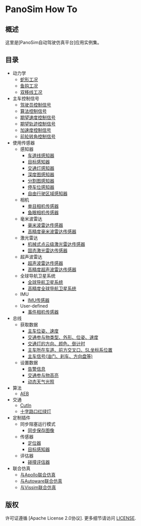# PanoSim How To

## 概述
这里是[PanoSim自动驾驶仿真平台]应用实例集。

## 目录
- 动力学
  - [蛇形工况](#todo)
  - [鱼钩工况](#todo)
  - [双移线工况](#todo)
- 主车控制信号
  - [驾驶员控制信号](https://github.com/liyanlee/PanoSim_How_To/tree/main/EgoControl/driver_signal)
  - [算法控制信号](https://github.com/liyanlee/PanoSim_How_To/tree/main/EgoControl/algorithm)
  - [期望速度控制信号](https://github.com/liyanlee/PanoSim_How_To/tree/main/EgoControl/expect_speed)
  - [期望轨迹控制信号](https://github.com/liyanlee/PanoSim_How_To/tree/main/EgoControl/expect_trajectory)
  - [加速度控制信号](https://github.com/liyanlee/PanoSim_How_To/tree/main/EgoControl/acceleration)
  - [前轮转角控制信号](https://github.com/liyanlee/PanoSim_How_To/tree/main/EgoControl/front_wheel_angle)
- 使用传感器
  - 感知器
    - [车道线感知器](https://github.com/liyanlee/PanoSim_How_To/tree/main/Sensor/Perception/LaneInfoPerception)
    - [目标感知器](https://github.com/liyanlee/PanoSim_How_To/tree/main/Sensor/Perception/ObjectPerception)
    - [交通灯感知器](https://github.com/liyanlee/PanoSim_How_To/tree/main/Sensor/Perception/TrafficLightPerception)
    - [深度图感知器](https://github.com/liyanlee/PanoSim_How_To/tree/main/Sensor/Perception/DepthmapPerception)
    - [分割图感知器](https://github.com/liyanlee/PanoSim_How_To/tree/main/Sensor/Perception/SegmentationPerception)
    - [停车位感知器](https://github.com/liyanlee/PanoSim_How_To/tree/main/Sensor/Perception/ParkingLotsPerception)
    - [自由行驶区域感知器](https://github.com/liyanlee/PanoSim_How_To/tree/main/Sensor/Perception/FreeSpacePerception)
  - 相机
    - [单目相机传感器](https://github.com/liyanlee/PanoSim_How_To/tree/main/Sensor/Camera/MonoCamera)
    - [鱼眼相机传感器](https://github.com/liyanlee/PanoSim_How_To/tree/main/Sensor/Camera/FisheyeCamera)
  - 毫米波雷达
    - [毫米波雷达传感器](https://github.com/liyanlee/PanoSim_How_To/tree/main/Sensor/Radar/Radar)
    - [高精度毫米波雷达传感器](https://github.com/liyanlee/PanoSim_How_To/tree/main/Sensor/Radar/RadarHIFI)
  - 激光雷达
    - [机械式点云级激光雷达传感器](https://github.com/liyanlee/PanoSim_How_To/tree/main/Sensor/Lidar/SurroundLidarPointCloud)
    - [固态激光雷达传感器](https://github.com/liyanlee/PanoSim_How_To/tree/main/Sensor/Lidar/SolidStateLidarPointCloud)
  - 超声波雷达
    - [超声波雷达传感器](https://github.com/liyanlee/PanoSim_How_To/tree/main/Sensor/Ultrasonic/Ultrasonic)
    - [高精度超声波雷达传感器](https://github.com/liyanlee/PanoSim_How_To/tree/main/Sensor/Ultrasonic/UltrasonicHIFI)
  - 全球导航卫星系统
    - [全球导航卫星系统](https://github.com/liyanlee/PanoSim_How_To/tree/main/Sensor/GNSS/GNSS)
    - [高精度全球导航卫星系统](https://github.com/liyanlee/PanoSim_How_To/tree/main/Sensor/GNSS/GNSSHIFI)
  - IMU
    - [IMU传感器](https://github.com/liyanlee/PanoSim_How_To/tree/main/Sensor/IMU)
  - User-defined
    - [事件相机传感器](https://github.com/liyanlee/PanoSim_How_To/tree/main/Sensor/User-defined/EventCamera)
- 总线
  - 获取数据
    - [主车位姿、速度](https://github.com/liyanlee/PanoSim_How_To/tree/main/Bus/ego)
    - [交通参与物类型、外形、位姿、速度](https://github.com/liyanlee/PanoSim_How_To/tree/main/Bus/traffic)
    - [交通灯的方向、颜色、倒计时](https://github.com/liyanlee/PanoSim_How_To/tree/main/Bus/traffic_light)
    - [主车所在车道、前方交叉口、SL坐标系位置](https://github.com/liyanlee/PanoSim_How_To/tree/main/Bus/ego_traffic)
    - [主车信号(油门、刹车、方向盘等)](https://github.com/liyanlee/PanoSim_How_To/tree/main/Bus/ego_driver)
  - 设置数据
    - [告警信息](https://github.com/liyanlee/PanoSim_How_To/tree/main/Bus/warning)
    - [交通参与物高亮](https://github.com/liyanlee/PanoSim_How_To/tree/main/Bus/traffic_object_highlight)
    - [动态天气光照](https://github.com/liyanlee/PanoSim_How_To/tree/main/Bus/weather)
- 算法
    - [AEB](https://github.com/liyanlee/PanoSim_How_To/tree/main/Algorithm/AEB)
- 交通
  - [CutIn](https://github.com/liyanlee/PanoSim_How_To/tree/main/Traffic/CutIn)
  - [十字路口红绿灯](https://github.com/liyanlee/PanoSim_How_To/tree/main/Traffic/CrossroadTrafficLight)
- 定制插件
  - 同步阻塞运行模式
    - [同步保存图像](https://github.com/liyanlee/PanoSim_How_To/tree/main/Customize/SyncCaptureImage)
  - 传感器
    - [定位器](https://github.com/liyanlee/PanoSim_How_To/tree/main/Customize/Location)
    - [目标感知器](https://github.com/liyanlee/PanoSim_How_To/tree/main/Customize/ObjectPerception)
  - 评估器
    - [碰撞评估器](https://github.com/liyanlee/PanoSim_How_To/tree/main/Bus/judge)
- 联合仿真
  - [与Apollo联合仿真](https://github.com/liyanlee/PanoSim_Apollo_Bridge)
  - [与Autoware联合仿真](https://github.com/wobuzhuchele/PanoSim-Autoware)
  - [与Vissim联合仿真](https://github.com/liyanlee/PanoSim_Vissim_Bridge)

## 版权
许可证遵循 [Apache License 2.0协议]. 更多细节请访问 [LICENSE](https://github.com/liyanlee/PanoSim_How_To/blob/main/LICENSE.txt).
